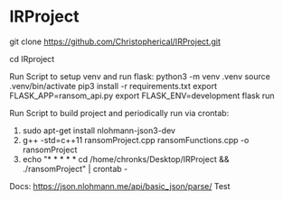 # IRProject

git clone https://github.com/Christopherical/IRProject.git

cd IRproject

Run Script to setup venv and run flask:
python3 -m venv .venv
source .venv/bin/activate
pip3 install -r requirements.txt
export FLASK_APP=ransom_api.py
export FLASK_ENV=development
flask run

Run Script to build project and periodically run via crontab: 
1. sudo apt-get install nlohmann-json3-dev
2. g++ -std=c++11 ransomProject.cpp ransomFunctions.cpp -o ransomProject
3. echo "* * * * * cd /home/chronks/Desktop/IRProject && ./ransomProject" | crontab -

Docs:
https://json.nlohmann.me/api/basic_json/parse/
Test